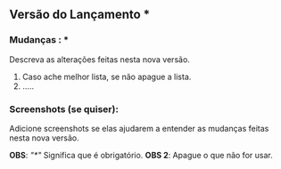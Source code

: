 ## Versão do Lançamento *

### Mudanças : *

Descreva as alterações feitas nesta nova versão.

1. Caso ache melhor lista, se não apague a lista.
2. .....

### Screenshots (se quiser):

Adicione screenshots se elas ajudarem a entender as mudanças feitas nesta nova versão.


**OBS**: _"*"_ Significa que é obrigatório.
**OBS 2**: Apague o que não for usar.

